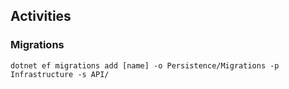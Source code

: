 ## Activities

### Migrations

`dotnet ef migrations add [name] -o Persistence/Migrations -p Infrastructure -s API/`